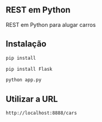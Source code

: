 ## REST em Python

REST em Python para alugar carros

## Instalação

```bash
pip install 
```

```bash
pip install Flask
```

```bash
python app.py
```

## Utilizar a URL

```bash
http://localhost:8888/cars
```